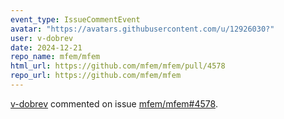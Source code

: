 ```yaml
---
event_type: IssueCommentEvent
avatar: "https://avatars.githubusercontent.com/u/12926030?"
user: v-dobrev
date: 2024-12-21
repo_name: mfem/mfem
html_url: https://github.com/mfem/mfem/pull/4578
repo_url: https://github.com/mfem/mfem
---
```


<a href='https://github.com/v-dobrev' target='_blank'>v-dobrev</a> commented on issue <a href='https://github.com/mfem/mfem/pull/4578' target='_blank'>mfem/mfem#4578</a>.

<small>